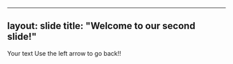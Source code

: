 
---
layout: slide
title: "Welcome to our second slide!"
---
Your text
Use the left arrow to go back!!